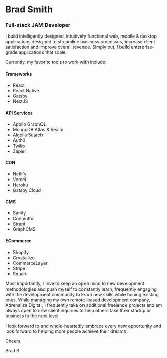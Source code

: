 # Brad Smith
### Full-stack JAM Developer

I build intelligently designed, intuitively functional web, mobile & desktop applications designed to streamline business processes, increase client satisfaction and improve overall revenue. Simply put, I build enterprise-grade applications that scale.

Currently, my favorite tools to work with include:

#### Frameworks

- React
- React Native
- Gatsby
- NextJS

#### API Services

- Apollo GraphQL
- MongoDB Atlas & Realm
- Algolia Search
- Auth0
- Twilio
- Zapier

#### CDN

- Netlify
- Vercel
- Heroku
- Gatsby Cloud

#### CMS

- Sanity
- Contentful
- Strapi
- GraphCMS

#### ECommerce

- Shopify
- Crystallize
- CommerceLayer
- Stripe
- Square


Most importantly, I love to keep an open mind to new development methodologies and push myself to constantly learn, frequently engaging with the development community to learn new skills while honing existing ones. While managing my own remote-based development company, Adrenalize Digital, I frequently take on additional freelance projects and am always open to new client inquiries to help others take their startup or business to the next level.

I look forward to and whole-heartedly embrace every new opportunity and look forward to helping more people achieve their dreams.

Cheers,

Brad S.

